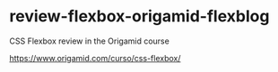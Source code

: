 # review-flexbox-origamid-flexblog
CSS Flexbox review in the Origamid course 

https://www.origamid.com/curso/css-flexbox/
